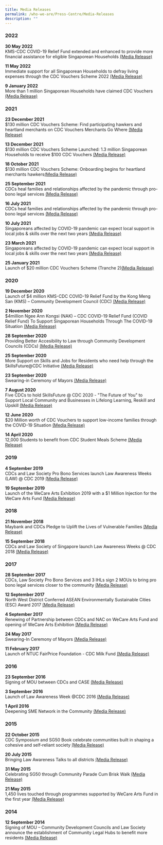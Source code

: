 ```yaml
---
title: Media Releases
permalink: /who-we-are/Press-Centre/Media-Releases
description: ""
---
```

### 2022

<strong>30 May 2022</strong><br>
KMS-CDC COVID-19 Relief Fund extended and enhanced to provide more financial assistance for eligible Singaporean Households [(Media Release)](/files/Press%20Releases/KMS-CDC%20COVID-19%20Relief%20Fund%20extended%20and%20enhanced%20to%20provide%20more%20financial%20assistance.pdf)

<Strong>11 May 2022</strong> <br>
Immediate support for all Singaporean Households to defray living expenses through the CDC Vouchers Scheme 2022
[(Media Release)](/files/Press%20Releases/Immediate%20Support%20for%20All%20Singaporean%20Households%20Through%20the%20CDCVS%202022.pdf)

<strong>9 January 2022</strong><br>
More than 1 million Singaporean Households have claimed CDC Vouchers [(Media Release)](/files/Press%20Releases/More%20than%201%20million%20Singaporean%20Households%20have%20claimed%20CDC%20Vouchers.pdf)

### 2021
<strong>23 December 2021</strong><br>
$130 million CDC Vouchers Scheme: Find participating hawkers and heartland merchants on CDC Vouchers Merchants Go Where [(Media Release)](/files/Press%20Releases/Media%20Release_CDC%20Vouchers%20Merchants%20Gowhere_%2023%20Dec%202021.pdf)

<strong>13 December 2021</strong><br>
$130 million CDC Vouchers Scheme Launched: 1.3 million Singaporean Households to receive $100 CDC Vouchers [(Media Release)](/files/Press%20Releases/130-million-cdc-vouchers-scheme-launched.pdf)


<strong>18 October 2021</strong><br>
$130 million CDC Vouchers Scheme: Onboarding begins for heartland merchants hawkers[(Media Release)](/files/Press%20Releases/final-media-release---onboarding-begins-for-heartland-merchants-hawkers.pdf)


<strong>25 September 2021</strong><br>
CDCs heal families and relationships affected by the pandemic through pro-bono legal services  [(Media Release)](/files/Press%20Releases/media-release---law-@-cdc-2021_25-sep-2021.pdf)

<strong>16 July 2021</strong><br>
CDCs heal families and relationships affected by the pandemic through pro-bono legal services  [(Media Release)](/files/Press%20Releases/media-release---law-@-cdc-2021_25-sep-2021.pdf)

<strong>10 July 2021</strong><br>
Singaporeans affected by COVID-19 pandemic can expect local support in local jobs & skills over the next two years  [(Media Release)](/files/Press%20Releases/media-release_maybank-cdc-job-and-skills-series--9-july-2021.pdf)

<strong>23 March 2021</strong><br>
Singaporeans affected by COVID-19 pandemic can expect local support in local jobs & skills over the next two years  [(Media Release)](/files/Press%20Releases/media-release_maybank-cdc-job-and-skills-series--9-july-2021.pdf)

<strong>25 January 2021</strong><br>
Launch of $20 million CDC Vouchers Scheme (Tranche 2)[(Media Release)](/files/Press%20Releases/media-release-for-cdc-vouchers-scheme-tranche2.pdf)


### 2020
        
<strong>19 December 2020</strong><br>
Launch of $4 million KMS-CDC COVID-19 Relief Fund by the Kong Meng San (KMS) – Community Development Council (CDC) [(Media Release)](/files/Press%20Releases/final-media-release-for-kong-meng-san%20(1).pdf)

<strong>2 November 2020</strong><br>
$4million Ngee Ann Kongsi (NAK) – CDC COVID-19 Relief Fund (COVID Relief Fund) To Support Singaporean Households Through The COVID-19 Situation [(Media Release)](/files/Press%20Releases/media-release---ngee-ann-kongsi-cdc-covid-19-relief-fund-(pa)%20(1).pdf)

<strong>28 September 2020</strong><br>
Providing Better Accesibility to Law through Community Development Councils (CDCs) [(Media Release)](/files/Press%20Releases/final-media-release---law-@-cdc-2020%20(1).pdf)

<strong>25 September 2020</strong><br>
More Support on Skills and Jobs for Residents who need help through the SkillsFuture@CDC Initiative [(Media Release)](/files/Press%20Releases/media-release---skillsfuture-advice-mou-signing-sf@cdc-dialogue%20(1).pdf)

<strong>23 September 2020</strong><br>
Swearing-in Ceremony of Mayors [(Media Release)](/files/Press%20Releases/final-media-release-mayors-swearing-in-ceremony-2020%20(1).pdf)

<strong>7 August 2020</strong><br>
Five CDCs to hold SkillsFuture @ CDC 2020 - "The Future of You" to Support Local Community and Businesses in Lifelong Learning, Reskill and Upskill [(Media Release)](/files/Press%20Releases/skillsfuture-at-cdc-2020%20(1).pdf)

<strong>12 June 2020</strong><br>
$20 Million worth of CDC Vouchers to support low-income families through the COVID-19 Situation [(Media Release)](/files/Press%20Releases/final-media-release---launch-of-cdc-vouchers-scheme%20(1).pdf)

<strong>14 April 2020</strong><br>
12,000 Students to benefit from CDC Student Meals Scheme [(Media Release)](/files/Press%20Releases/media-release---cdc-student-meals-scheme-sgtogether--14-apr-2020%20(1).pdf)

### 2019

<strong>4 September 2019</strong><br>
CDCs and Law Society Pro Bono Services launch Law Awareness Weeks (LAW) @ CDC 2019 [(Media Release)](/files/Press%20Releases/final-joint-media-release---law-awareness-weeks-2019.pdf)

<strong>19 September 2019</strong><br>
Launch of the WeCare Arts Exhibition 2019 with a $1 Million Injection for the WeCare Arts Fund [(Media Release)](/files/Press%20Releases/final-joint-media-release---law-awareness-weeks-20119.pdf)

### 2018

<strong>21 November 2018</strong><br>
Maybank and CDCs Pledge to Uplift the Lives of Vulnerable Families [(Media Release)](/files/Press%20Releases/joint-media-release-for-maybank-family-fund-@-cdc-21-nov-2018%20(1).pdf)

<strong>15 September 2018</strong><br>
CDCs and Law Society of Singapore launch Law Awareness Weeks @ CDC 2018 [(Media Release)](/files/joint-media-release-for-maybank-family-fund-@-cdc-21-nov-2018.pdf)

### 2017

<strong>28 September 2017</strong><br>
CDCs, Law Society Pro Bono Services and 3 IHLs sign 2 MOUs to bring pro bono legal services closer to the community [(Media Release)](/files/Press%20Releases/1_postevent_media_release_law_cdc_2017.pdf)

<strong>12 September 2017</strong><br>
North West District Conferred ASEAN Environmentally Sustainable Cities (ESC) Award 2017 [(Media Release)](/files/Press%20Releases/north_west_district_asean_environmentally_sustainable_city_award_2017.pdf)

<strong>4 September 2017</strong><br>
Renewing of Partnership between CDCs and NAC on WeCare Arts Fund and opening of WeCare Arts Exhibition [(Media Release)](/files/Press%20Releases/joint-media-release_wecare-arts-fund-4-sep-2017.pdf)

<strong>24 May 2017</strong><br>
Swearing-In Ceremony of Mayors [(Media Release)](/files/Press%20Releases/media_release_mayors_swearingin_ceremony_2017_final.pdf)

<strong>11 February 2017</strong><br>
Launch of NTUC FairPrice Foundation - CDC Milk Fund [(Media Release)](/files/Press%20Releases/media_release_for_ntuc_fairprice_foundation_cdc_milk_fund_final.pdf)

### 2016

<strong>23 September 2016</strong><br>
Signing of MOU between CDCs and CASE [(Media Release)](/files/Press%20Releases/media_release_case.pdf)

<strong>3 September 2016</strong><br>
Launch of Law Awareness Week @CDC 2016 [(Media Release)](/files/Press%20Releases/media_invite_law_week.pdf)

<strong>1 April 2016</strong><br>
Deepening SME Network in the Community [(Media Release)](/files/Press%20Releases/media_statement_sme_conference_20162.pdf)

### 2015

<strong>22 October 2015</strong><br>
CDC Symposium and SG50 Book celebrate communities built in shaping a cohesive and self-reliant society [(Media Release)](/files/Press%20Releases/media_advisory_cdc_symposium_and_launch_of_cdc_sg50_book.pdf)

<strong>20 July 2015</strong><br>
Bringing Law Awareness Talks to all districts [(Media Release)](/files/Press%20Releases/joint_media_invite_law_awareness_week.pdf)

<strong>31 May 2015</strong><br>
Celebrating SG50 through Community Parade Cum Brisk Walk [(Media Release)](/files/Press%20Releases/joint_media_invite_-_sg50_briskwalk_cdcs_celebrating_communitites.pdf)

<strong>21 May 2015</strong><br>
1,450 lives touched through programmes supported by WeCare Arts Fund in the first year [(Media Release)](/files/joint_media_invite_-_wecare_arts_fund.pdf)

### 2014

<strong>12 September 2014</strong><br>
Signing of MOU – Community Development Councils and Law Society announce the establishment of Community Legal Hubs to benefit more residents [(Media Release)](/files/joint_media_invite_-_signing_of_memorandum_of_understanding.pdf)